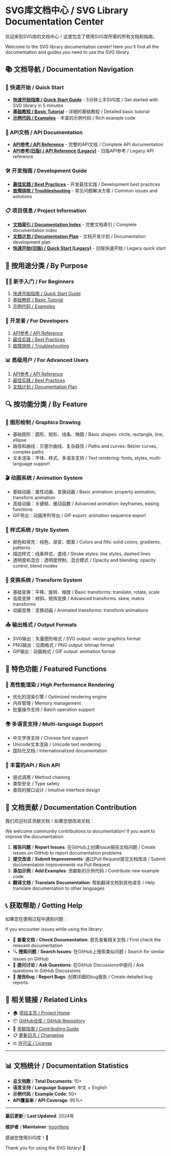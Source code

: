 # SVG库文档中心 / SVG Library Documentation Center

欢迎来到SVG库的文档中心！这里包含了使用SVG库所需的所有文档和指南。

Welcome to the SVG library documentation center! Here you'll find all the documentation and guides you need to use the SVG library.

## 📚 文档导航 / Documentation Navigation

### 🚀 快速开始 / Quick Start
- **[快速开始指南 / Quick Start Guide](QUICKSTART.md)** - 5分钟上手SVG库 / Get started with SVG library in 5 minutes
- **[基础教程 / Basic Tutorial](BASIC_TUTORIAL.md)** - 详细的基础教程 / Detailed basic tutorial
- **[示例代码 / Examples](EXAMPLES.md)** - 丰富的示例代码 / Rich example code

### 📖 API文档 / API Documentation
- **[API参考 / API Reference](API.md)** - 完整的API文档 / Complete API documentation
- **[API参考(旧版) / API Reference (Legacy)](API_REFERENCE.md)** - 旧版API参考 / Legacy API reference

### 🛠️ 开发指南 / Development Guide
- **[最佳实践 / Best Practices](BEST_PRACTICES.md)** - 开发最佳实践 / Development best practices
- **[故障排除 / Troubleshooting](TROUBLESHOOTING.md)** - 常见问题解决方案 / Common issues and solutions

### 📋 项目信息 / Project Information
- **[文档索引 / Documentation Index](DOCUMENTATION_INDEX.md)** - 完整文档索引 / Complete documentation index
- **[文档计划 / Documentation Plan](DOCUMENTATION_PLAN.md)** - 文档开发计划 / Documentation development plan
- **[快速开始(旧版) / Quick Start (Legacy)](QUICK_START.md)** - 旧版快速开始 / Legacy quick start

## 🎯 按用途分类 / By Purpose

### 👨‍💻 新手入门 / For Beginners
1. [快速开始指南 / Quick Start Guide](QUICKSTART.md)
2. [基础教程 / Basic Tutorial](BASIC_TUTORIAL.md)
3. [示例代码 / Examples](EXAMPLES.md)

### 🔧 开发者 / For Developers
1. [API参考 / API Reference](API.md)
2. [最佳实践 / Best Practices](BEST_PRACTICES.md)
3. [故障排除 / Troubleshooting](TROUBLESHOOTING.md)

### 📊 高级用户 / For Advanced Users
1. [API参考 / API Reference](API.md)
2. [最佳实践 / Best Practices](BEST_PRACTICES.md)
3. [文档计划 / Documentation Plan](DOCUMENTATION_PLAN.md)

## 🔍 按功能分类 / By Feature

### 🎨 图形绘制 / Graphics Drawing
- 基础图形：圆形、矩形、线条、椭圆 / Basic shapes: circle, rectangle, line, ellipse
- 路径和曲线：贝塞尔曲线、复杂路径 / Paths and curves: Bézier curves, complex paths
- 文本渲染：字体、样式、多语言支持 / Text rendering: fonts, styles, multi-language support

### 🎬 动画系统 / Animation System
- 基础动画：属性动画、变换动画 / Basic animation: property animation, transform animation
- 高级动画：关键帧、缓动函数 / Advanced animation: keyframes, easing functions
- GIF导出：动画序列导出 / GIF export: animation sequence export

### 🎨 样式系统 / Style System
- 颜色和填充：纯色、渐变、图案 / Colors and fills: solid colors, gradients, patterns
- 描边样式：线条样式、虚线 / Stroke styles: line styles, dashed lines
- 透明度和混合：透明度控制、混合模式 / Opacity and blending: opacity control, blend modes

### 🔄 变换系统 / Transform System
- 基础变换：平移、旋转、缩放 / Basic transforms: translate, rotate, scale
- 高级变换：倾斜、矩阵变换 / Advanced transforms: skew, matrix transforms
- 动画变换：变换动画 / Animated transforms: transform animations

### 📤 输出格式 / Output Formats
- SVG输出：矢量图形格式 / SVG output: vector graphics format
- PNG输出：位图格式 / PNG output: bitmap format
- GIF输出：动画格式 / GIF output: animation format

## 🌟 特色功能 / Featured Functions

### 🚀 高性能渲染 / High Performance Rendering
- 优化的渲染引擎 / Optimized rendering engine
- 内存管理 / Memory management
- 批量操作支持 / Batch operation support

### 🌍 多语言支持 / Multi-language Support
- 中文字体支持 / Chinese font support
- Unicode文本渲染 / Unicode text rendering
- 国际化文档 / Internationalized documentation

### 🎨 丰富的API / Rich API
- 链式调用 / Method chaining
- 类型安全 / Type safety
- 直观的接口设计 / Intuitive interface design

## 📝 文档贡献 / Documentation Contribution

我们欢迎社区贡献文档！如果您想改进文档：

We welcome community contributions to documentation! If you want to improve the documentation:

1. **报告问题** / **Report Issues**: 在GitHub上创建issue报告文档问题 / Create issues on GitHub to report documentation problems
2. **提交改进** / **Submit Improvements**: 通过Pull Request提交文档改进 / Submit documentation improvements via Pull Request
3. **添加示例** / **Add Examples**: 贡献新的示例代码 / Contribute new example code
4. **翻译文档** / **Translate Documentation**: 帮助翻译文档到其他语言 / Help translate documentation to other languages

## 📞 获取帮助 / Getting Help

如果您在使用过程中遇到问题：

If you encounter issues while using the library:

- 📖 **查看文档** / **Check Documentation**: 首先查看相关文档 / First check the relevant documentation
- 🔍 **搜索问题** / **Search Issues**: 在GitHub上搜索类似问题 / Search for similar issues on GitHub
- 💬 **提问讨论** / **Ask Questions**: 在GitHub Discussions中提问 / Ask questions in GitHub Discussions
- 🐛 **报告Bug** / **Report Bugs**: 创建详细的bug报告 / Create detailed bug reports

## 🔗 相关链接 / Related Links

- 🏠 [项目主页 / Project Home](../README.md)
- 📦 [GitHub仓库 / GitHub Repository](https://github.com/hoonfeng/svg)
- 🤝 [贡献指南 / Contributing Guide](../CONTRIBUTING.md)
- 📋 [更新日志 / Changelog](../CHANGELOG.md)
- ⚖️ [许可证 / License](../LICENSE)

---

## 📊 文档统计 / Documentation Statistics

- **总文档数** / **Total Documents**: 10+
- **语言支持** / **Language Support**: 中文 + English
- **示例代码** / **Example Code**: 50+
- **API覆盖率** / **API Coverage**: 95%+

---

**最后更新** / **Last Updated**: 2024年

**维护者** / **Maintainer**: [hoonfeng](https://github.com/hoonfeng)

感谢您使用SVG库！🎉

Thank you for using the SVG library! 🎉